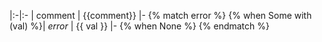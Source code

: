 
|:-|:-
| comment | {{comment}} 
|-
{% match error %}
  {% when Some with (val) %}| *error* | {{ val }} 
|-
  {% when None %}
{% endmatch %}
